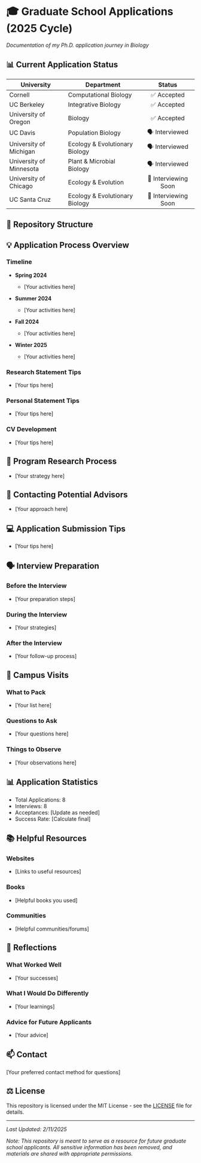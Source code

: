 # 🎓 Graduate School Applications (2025 Cycle)
*Documentation of my Ph.D. application journey in Biology*

## 📊 Current Application Status

| University | Department | Status |
|------------|------------|:------:|
| Cornell | Computational Biology | ✅ Accepted |
| UC Berkeley | Integrative Biology | ✅ Accepted |
| University of Oregon | Biology | ✅ Accepted |
| UC Davis | Population Biology | 🗣️ Interviewed |
| University of Michigan | Ecology & Evolutionary Biology | 🗣️ Interviewed |
| University of Minnesota | Plant & Microbial Biology | 🗣️ Interviewed |
| University of Chicago | Ecology & Evolution | 📅 Interviewing Soon |
| UC Santa Cruz | Ecology & Evolutionary Biology | 📅 Interviewing Soon |

## 📁 Repository Structure

## 💡 Application Process Overview

### Timeline
- **Spring 2024**
    - [Your activities here]

- **Summer 2024**
    - [Your activities here]

- **Fall 2024**
    - [Your activities here]

- **Winter 2025**
    - [Your activities here]

### Research Statement Tips
- [Your tips here]

### Personal Statement Tips
- [Your tips here]

### CV Development
- [Your tips here]

## 🎯 Program Research Process
- [Your strategy here]

## 📧 Contacting Potential Advisors
- [Your approach here]

## 💻 Application Submission Tips
- [Your tips here]

## 🗣️ Interview Preparation
### Before the Interview
- [Your preparation steps]

### During the Interview
- [Your strategies]

### After the Interview
- [Your follow-up process]

## 🏫 Campus Visits
### What to Pack
- [Your list here]

### Questions to Ask
- [Your questions here]

### Things to Observe
- [Your observations here]

## 📊 Application Statistics
- Total Applications: 8
- Interviews: 8
- Acceptances: [Update as needed]
- Success Rate: [Calculate final]

## 📚 Helpful Resources
### Websites
- [Links to useful resources]

### Books
- [Helpful books you used]

### Communities
- [Helpful communities/forums]

## 💭 Reflections
### What Worked Well
- [Your successes]

### What I Would Do Differently
- [Your learnings]

### Advice for Future Applicants
- [Your advice]

## 📫 Contact
[Your preferred contact method for questions]

## ⚖️ License
This repository is licensed under the MIT License - see the [LICENSE](LICENSE) file for details.

---
*Last Updated: 2/11/2025*

*Note: This repository is meant to serve as a resource for future graduate school applicants. All sensitive information has been removed, and materials are shared with appropriate permissions.*
